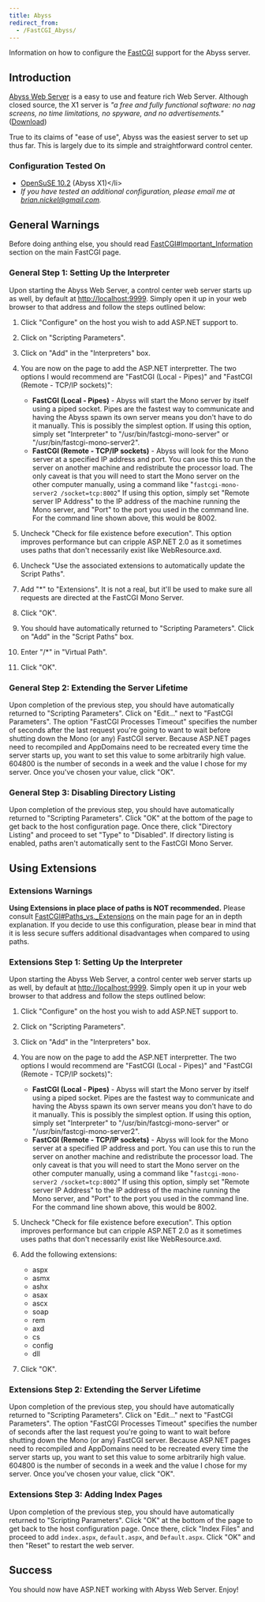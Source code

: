 ```yaml
---
title: Abyss
redirect_from:
  - /FastCGI_Abyss/
---
```


Information on how to configure the [FastCGI](/docs/web/fastcgi/) support for the Abyss server.

Introduction
------------

[Abyss Web Server](http://www.aprelium.com/) is a easy to use and feature rich Web Server. Although closed source, the X1 server is *"a free and fully functional software: no nag screens, no time limitations, no spyware, and no advertisements."* ([Download](http://www.aprelium.com/abyssws/download.php))

 True to its claims of "ease of use", Abyss was the easiest server to set up thus far. This is largely due to its simple and straightforward control center.

### Configuration Tested On

-   [OpenSuSE 10.2](http://en.opensuse.org/OpenSUSE_News/10.2-Release) (Abyss X1)\</li\>
-   *If you have tested an additional configuration, please email me at [brian.nickel@gmail.com](mailto:brian.nickel@gmail.com).*

General Warnings
----------------

Before doing anthing else, you should read [FastCGI\#Important\_Information](/docs/web/fastcgi/#important-information) section on the main FastCGI page.

### General Step 1: Setting Up the Interpreter

Upon starting the Abyss Web Server, a control center web server starts up as well, by default at <http://localhost:9999>. Simply open it up in your web browser to that address and follow the steps outlined below:

1.  Click "Configure" on the host you wish to add ASP.NET support to.
2.  Click on "Scripting Parameters".
3.  Click on "Add" in the "Interpreters" box.
4.  You are now on the page to add the ASP.NET interpretter. The two options I would recommend are "FastCGI (Local - Pipes)" and "FastCGI (Remote - TCP/IP sockets)":
    -   **FastCGI (Local - Pipes)** - Abyss will start the Mono server by itself using a piped socket. Pipes are the fastest way to communicate and having the Abyss spawn its own server means you don't have to do it manually. This is possibly the simplest option.
        If using this option, simply set "Interpreter" to "/usr/bin/fastcgi-mono-server" or "/usr/bin/fastcgi-mono-server2".
    -   **FastCGI (Remote - TCP/IP sockets)** - Abyss will look for the Mono server at a specified IP address and port. You can use this to run the server on another machine and redistribute the processor load. The only caveat is that you will need to start the Mono server on the other computer manually, using a command like "`fastcgi-mono-server2 /socket=tcp:8002`"
        If using this option, simply set "Remote server IP Address" to the IP address of the machine running the Mono server, and "Port" to the port you used in the command line. For the command line shown above, this would be 8002.

5.  Uncheck "Check for file existence before execution". This option improves performance but can cripple ASP.NET 2.0 as it sometimes uses paths that don't necessarily exist like WebResource.axd.
6.  Uncheck "Use the associated extensions to automatically update the Script Paths".
7.  Add "\*" to "Extensions". It is not a real, but it'll be used to make sure all requests are directed at the FastCGI Mono Server.
8.  Click "OK".
9.  You should have automatically returned to "Scripting Parameters". Click on "Add" in the "Script Paths" box.
10. Enter "/\*" in "Virtual Path".
11. Click "OK".

### General Step 2: Extending the Server Lifetime

Upon completion of the previous step, you should have automatically returned to "Scripting Parameters". Click on "Edit..." next to "FastCGI Parameters". The option "FastCGI Processes Timeout" specifies the number of seconds after the last request you're going to want to wait before shutting down the Mono (or any) FastCGI server. Because ASP.NET pages need to recompiled and AppDomains need to be recreated every time the server starts up, you want to set this value to some arbitrarily high value. 604800 is the number of seconds in a week and the value I chose for my server. Once you've chosen your value, click "OK".

### General Step 3: Disabling Directory Listing

Upon completion of the previous step, you should have automatically returned to "Scripting Parameters". Click "OK" at the bottom of the page to get back to the host configuration page. Once there, click "Directory Listing" and proceed to set "Type" to "Disabled". If directory listing is enabled, paths aren't automatically sent to the FastCGI Mono Server.

Using Extensions
----------------

### Extensions Warnings

**Using Extensions in place place of paths is NOT recommended.** Please consult [FastCGI\#Paths\_vs.\_Extensions](/docs/web/fastcgi/#paths-vs-extensions) on the main page for an in depth explanation. If you decide to use this configuration, please bear in mind that it is less secure suffers additional disadvantages when compared to using paths.

### Extensions Step 1: Setting Up the Interpreter

Upon starting the Abyss Web Server, a control center web server starts up as well, by default at <http://localhost:9999>. Simply open it up in your web browser to that address and follow the steps outlined below:

1.  Click "Configure" on the host you wish to add ASP.NET support to.
2.  Click on "Scripting Parameters".
3.  Click on "Add" in the "Interpreters" box.
4.  You are now on the page to add the ASP.NET interpretter. The two options I would recommend are "FastCGI (Local - Pipes)" and "FastCGI (Remote - TCP/IP sockets)":
    -   **FastCGI (Local - Pipes)** - Abyss will start the Mono server by itself using a piped socket. Pipes are the fastest way to communicate and having the Abyss spawn its own server means you don't have to do it manually. This is possibly the simplest option.
        If using this option, simply set "Interpreter" to "/usr/bin/fastcgi-mono-server" or "/usr/bin/fastcgi-mono-server2".
    -   **FastCGI (Remote - TCP/IP sockets)** - Abyss will look for the Mono server at a specified IP address and port. You can use this to run the server on another machine and redistribute the processor load. The only caveat is that you will need to start the Mono server on the other computer manually, using a command like "`fastcgi-mono-server2 /socket=tcp:8002`"
         If using this option, simply set "Remote server IP Address" to the IP address of the machine running the Mono server, and "Port" to the port you used in the command line. For the command line shown above, this would be 8002.

5.  Uncheck "Check for file existence before execution". This option improves performance but can cripple ASP.NET 2.0 as it sometimes uses paths that don't necessarily exist like WebResource.axd.
6.  Add the following extensions:
    -   aspx
    -   asmx
    -   ashx
    -   asax
    -   ascx
    -   soap
    -   rem
    -   axd
    -   cs
    -   config
    -   dll

7.  Click "OK".

### Extensions Step 2: Extending the Server Lifetime

Upon completion of the previous step, you should have automatically returned to "Scripting Parameters". Click on "Edit..." next to "FastCGI Parameters". The option "FastCGI Processes Timeout" specifies the number of seconds after the last request you're going to want to wait before shutting down the Mono (or any) FastCGI server. Because ASP.NET pages need to recompiled and AppDomains need to be recreated every time the server starts up, you want to set this value to some arbitrarily high value. 604800 is the number of seconds in a week and the value I chose for my server. Once you've chosen your value, click "OK".

### Extensions Step 3: Adding Index Pages

Upon completion of the previous step, you should have automatically returned to "Scripting Parameters". Click "OK" at the bottom of the page to get back to the host configuration page. Once there, click "Index Files" and proceed to add `index.aspx`, `default.aspx`, and `Default.aspx`. Click "OK" and then "Reset" to restart the web server.

Success
-------

You should now have ASP.NET working with Abyss Web Server. Enjoy!

